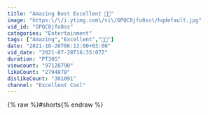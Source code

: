 ```yaml
---
title: "Amazing Best Excellent 🤡👑"
image: "https:\/\/i.ytimg.com\/vi\/GPQC8jfo8ss\/hqdefault.jpg"
vid_id: "GPQC8jfo8ss"
categories: "Entertainment"
tags: ["Amazing","Excellent","🤡👑"]
date: "2021-10-26T06:13:00+03:00"
vid_date: "2021-07-28T16:35:07Z"
duration: "PT30S"
viewcount: "97128790"
likeCount: "2794878"
dislikeCount: "301091"
channel: "Excellent Cool"
---
```

{% raw %}#shorts{% endraw %}

